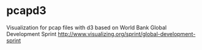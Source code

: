 pcapd3
======

Visualization for pcap files with d3 based on 
World Bank Global Development Sprint http://www.visualizing.org/sprint/global-development-sprint

